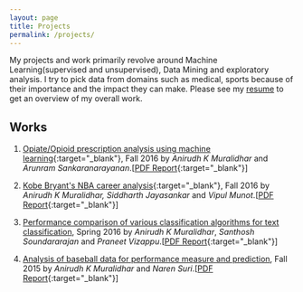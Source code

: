 ```yaml
---
layout: page
title: Projects
permalink: /projects/
---
```


My projects and work primarily revolve around Machine Learning(supervised and unsupervised), Data Mining and exploratory analysis. I try to pick data from domains such as medical, sports because of their importance and the impact they can make. Please see my [resume](cv.md) to get an overview of my overall work.

## Works

1. [Opiate/Opioid prescription analysis using machine learning](https://github.com/anirudhkm/opiate-prescription-analysis){:target="_blank"}, Fall 2016 by *Anirudh K Muralidhar* and *Arunram Sankaranarayanan*.[[PDF Report](https://drive.google.com/open?id=0B9nEIkjMSZbjWEh1MzYySjRNbmM){:target="_blank"}]

2. [Kobe Bryant's NBA career analysis](https://github.com/anirudhkm/Kobe-s-NBA-career-analysis){:target="_blank"}, Fall 2016 by *Anirudh K Muralidhar, Siddharth Jayasankar* and *Vipul Munot*.[[PDF Report](https://drive.google.com/open?id=0B9nEIkjMSZbjQzh0ZG40YlVMYTQ){:target="_blank"}]

3. [Performance comparison of various classification algorithms for text classification](https://github.com/anirudhkm/data-mining-course/tree/master/project), Spring 2016 by *Anirudh K Muralidhar*, *Santhosh Soundararajan* and *Praneet Vizappu*.[[PDF Report](https://drive.google.com/open?id=0B9nEIkjMSZbjQjFBQzFEVGJKbjg){:target="_blank"}]

4. [Analysis of baseball data for performance measure and prediction](https://github.com/anirudhkm/sabermetrics-I590), Fall 2015 by *Anirudh K Muralidhar* and *Naren Suri*.[[PDF Report](https://drive.google.com/drive/u/0/folders/0B9nEIkjMSZbjT2VSOTFTNGtuTXM){:target="_blank"}]

